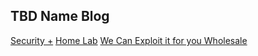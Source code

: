 ## TBD Name Blog

[Security +](Blogs/Blog1-Security+.md)
[Home Lab](Blogs/Blog2-HomeLab.md)
[We Can Exploit it for you Wholesale](Blogs/Blog3-Pentesting.md)


